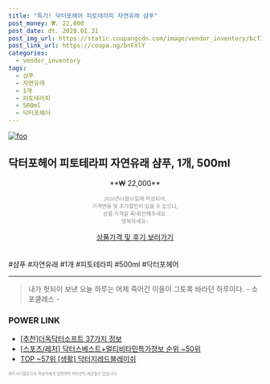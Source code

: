 ```yaml
--- 
title: "특가! 닥터포헤어 피토테라피 자연유래 샴푸" 
post_money: ₩. 22,000 
post_date: dt. 2020.01.31 
post_img_url: https://static.coupangcdn.com/image/vendor_inventory/bcf1/e5ca17786a17d60f7b03178a786f169d3062a38fa6e633110887780749c6.jpg 
post_link_url: https://coupa.ng/bnFXlY 
categories: 
  - vendor_inventory 
tags: 
  - 샴푸 
  - 자연유래 
  - 1개 
  - 피토테라피 
  - 500ml 
  - 닥터포헤어 
--- 
```

[![foo](https://static.coupangcdn.com/image/vendor_inventory/bcf1/e5ca17786a17d60f7b03178a786f169d3062a38fa6e633110887780749c6.jpg)](https://coupa.ng/bnFXlY) 

## 닥터포헤어 피토테라피 자연유래 샴푸, 1개, 500ml 
<p style="text-align: center;">**₩ 22,000**</p> 
<p style="text-align: center;"><span style="color: #898c8f; font-family: Georgia,Times,serif; font-size: 0.75em;">2020년01월31일에 작성되어, <br>가격변동 및 추가할인이 있을 수 있으니,<br> 상품 가격을 꼭!확인해주세요.<br>행복하세요~</span> 
</p>	 
<div markdown="0" style="text-align: center;"><a href="https://coupa.ng/bnFXlY" class="btn btn--success">상품가격 및 후기 보러가기</a></div> 
<br><br> 
  #샴푸 #자연유래 #1개 #피토테라피 #500ml #닥터포헤어 
<hr> 

> 내가 헛되이 보낸 오늘 하루는 어제 죽어간 이들이 그토록 바라던 하루이다. - 소포클레스 - 


### POWER LINK

* <a href="https://blog.naver.com/fasyy4321/221788107181" target="_blank">[추천]더독닥터소프트 37가지 정보</a>
* <a href="https://blog.naver.com/sakai111/221775376613" target="_blank"> [스포츠/레저] 닥터스베스트+멀티비타민특가정보 순위 ~50위</a>
* <a href="https://blog.naver.com/fasyy4321/221783682839" target="_blank"> TOP ~57위 [생활] 닥터지레드블레미쉬</a>

<span style="color: #898c8f; font-family: Georgia,Times,serif; font-size: 0.55em;">파트너스활동으로 작성자에게 일정액의 커미션이 제공될수 있습니다.</span> 
